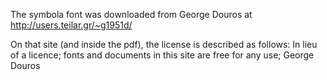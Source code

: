 The symbola font was downloaded from George Douros at http://users.teilar.gr/~g1951d/

On that site (and inside the pdf), the license is described as follows:
In lieu of a licence; fonts and documents in this site are free for any use; George Douros
